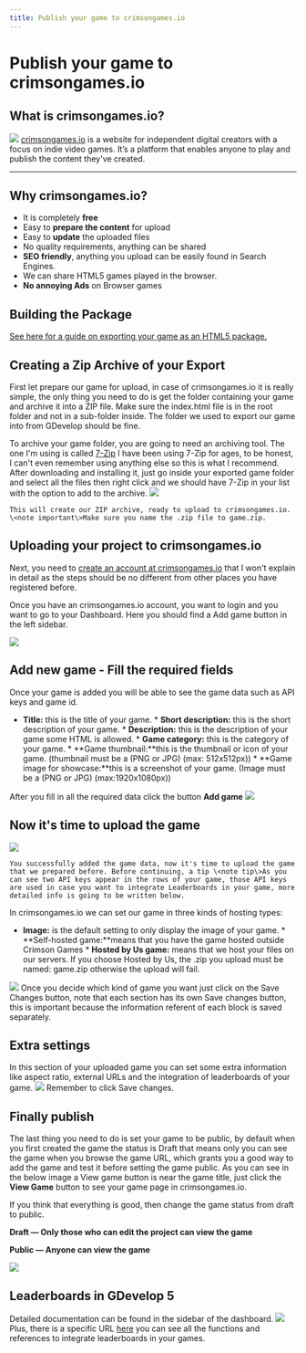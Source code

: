 ```yaml
---
title: Publish your game to crimsongames.io
---
```

# Publish your game to crimsongames.io

## What is crimsongames.io?

![](/gdevelop5/publishing/crimsongames-icon-512.png) [crimsongames.io](https://www.crimsongames.io) is a website for independent digital creators with a focus on indie video games. It’s a platform that enables anyone to play and publish the content they've created.

------------------------------------------------------------------------

## Why crimsongames.io?

- It is completely **free**
- Easy to **prepare the content** for upload
- Easy to **update** the uploaded files
- No quality requirements, anything can be shared
- **SEO friendly**, anything you upload can be easily found in Search Engines.
- We can share HTML5 games played in the browser.
- **No annoying Ads** on Browser games

## Building the Package

[See here for a guide on exporting your game as an HTML5 package.](/gdevelop5/publishing/html5_game_in_a_local_folder)

## Creating a Zip Archive of your Export

First let prepare our game for upload, in case of crimsongames.io it is really simple, the only thing you need to do is get the folder containing your game and archive it into a ZIP file. Make sure the index.html file is in the root folder and not in a sub-folder inside. The folder we used to export our game into from GDevelop should be fine.

To archive your game folder, you are going to need an archiving tool. The one I'm using is called [7-Zip](http://www.7-zip.org) I have been using 7-Zip for ages, to be honest, I can't even remember using anything else so this is what I recommend. After downloading and installing it, just go inside your exported game folder and select all the files then right click and we should have 7-Zip in your list with the option to add to the archive. ![](/gdevelop5/publishing/alanna-zip-game.png)

    This will create our ZIP archive, ready to upload to crimsongames.io. \<note important\>Make sure you name the .zip file to game.zip.

## Uploading your project to crimsongames.io

Next, you need to [create an account at crimsongames.io](https://www.crimsongames.io/signup) that I won't explain in detail as the steps should be no different from other places you have registered before.

Once you have an crimsongames.io account, you want to login and you want to go to your Dashboard. Here you should find a Add game button in the left sidebar.

![](/gdevelop5/publishing/crimsongames-add-game.png)

## Add new game - Fill the required fields

Once your game is added you will be able to see the game data such as API keys and game id.

* **Title:** this is the title of your game. * **Short description:** this is the short description of your game. * **Description:** this is the description of your game some HTML is allowed. * **Game category:** this is the category of your game. * **Game thumbnail:**this is the thumbnail or icon of your game. (thumbnail must be a (PNG or JPG) (max: 512x512px)) * **Game image for showcase:**this is a screenshot of your game. (Image must be a (PNG or JPG) (max:1920x1080px))

After you fill in all the required data click the button **Add game** ![](/gdevelop5/publishing/crimsongames-add-game-save.png)

## Now it's time to upload the game

![](/gdevelop5/publishing/crimsongames-game-added.png)

    You successfully added the game data, now it's time to upload the game that we prepared before. Before continuing, a tip \<note tip\>As you can see two API keys appear in the rows of your game, those API keys are used in case you want to integrate Leaderboards in your game, more detailed info is going to be written below.

In crimsongames.io we can set our game in three kinds of hosting types:

* **Image:** is the default setting to only display the image of your game. * **Self-hosted game:**means that you have the game hosted outside Crimson Games * **Hosted by Us game:** means that we host your files on our servers. If you choose Hosted by Us, the .zip you upload must be named: game.zip otherwise the upload will fail.

![](/gdevelop5/publishing/crimsongames-hosting-type.png) Once you decide which kind of game you want just click on the Save Changes button, note that each section has its own Save changes button, this is important because the information referent of each block is saved separately.

## Extra settings

In this section of your uploaded game you can set some extra information like aspect ratio, external URLs and the integration of leaderboards of your game. ![](/gdevelop5/publishing/crimsongames-extra-settings.png) Remember to click Save changes.

## Finally publish

The last thing you need to do is set your game to be public, by default when you first created the game the status is Draft that means only you can see the game when you browse the game URL, which grants you a good way to add the game and test it before setting the game public. As you can see in the below image a View game button is near the game title, just click the **View Game** button to see your game page in crimsongames.io.

If you think that everything is good, then change the game status from draft to public.

**Draft — Only those who can edit the project can view the game**

**Public — Anyone can view the game**

![](/gdevelop5/publishing/crimsongames-public.png)

## Leaderboards in GDevelop 5

Detailed documentation can be found in the sidebar of the dashboard. ![](/gdevelop5/publishing/crimsongames-gdevelop.png) Plus, there is a specific URL [here](https://www.crimsongames.io/public-doc-api) you can see all the functions and references to integrate leaderboards in your games.
